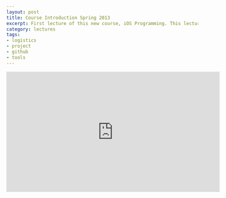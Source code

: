 ```yaml
---
layout: post
title: Course Introduction Spring 2013
excerpt: First lecture of this new course, iOS Programming. This lecture will cover course logistics, determine the level of the students, and explain the course emphasis project as well as how we will utilize github for programming assignments.
category: lectures
tags:
- logistics
- project
- github
- tools
---
```



<iframe width="560" height="315" src="http://www.youtube.com/embed/G0k3kHtyoqc" frameborder="0" allowfullscreen>
</iframe>


